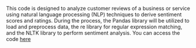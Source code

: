 This code is designed to analyze customer reviews of a business or service using natural language processing (NLP) techniques to derive sentiment scores and ratings. During the process, the Pandas library will be utilized to load and preprocess data, the re library for regular expression matching, and the NLTK library to perform sentiment analysis.
You can access the code [here](https://github.com/nt1912/airbnb_project/blob/58b9f017fda3e4de89e9878d73d7723f112df32a/code)
